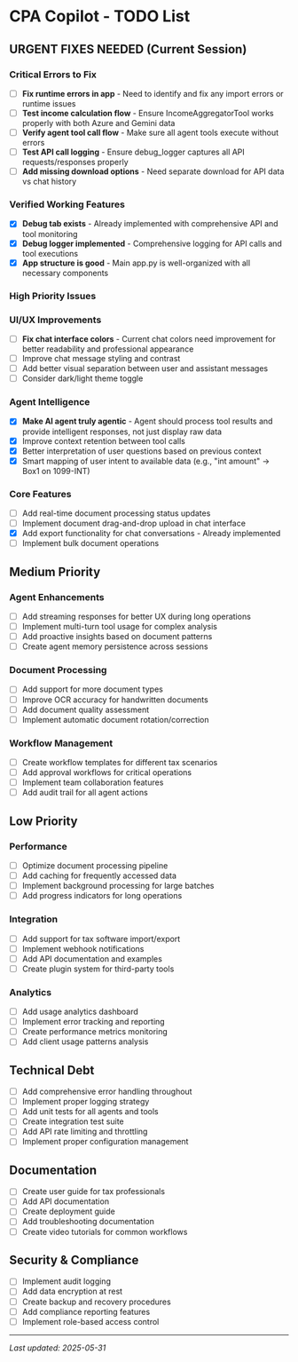 # CPA Copilot - TODO List

## URGENT FIXES NEEDED (Current Session)

### Critical Errors to Fix
- [ ] **Fix runtime errors in app** - Need to identify and fix any import errors or runtime issues
- [ ] **Test income calculation flow** - Ensure IncomeAggregatorTool works properly with both Azure and Gemini data
- [ ] **Verify agent tool call flow** - Make sure all agent tools execute without errors
- [ ] **Test API call logging** - Ensure debug_logger captures all API requests/responses properly
- [ ] **Add missing download options** - Need separate download for API data vs chat history

### Verified Working Features
- [x] **Debug tab exists** - Already implemented with comprehensive API and tool monitoring
- [x] **Debug logger implemented** - Comprehensive logging for API calls and tool executions
- [x] **App structure is good** - Main app.py is well-organized with all necessary components

### High Priority Issues

### UI/UX Improvements
- [ ] **Fix chat interface colors** - Current chat colors need improvement for better readability and professional appearance
- [ ] Improve chat message styling and contrast
- [ ] Add better visual separation between user and assistant messages
- [ ] Consider dark/light theme toggle

### Agent Intelligence 
- [x] **Make AI agent truly agentic** - Agent should process tool results and provide intelligent responses, not just display raw data
- [x] Improve context retention between tool calls
- [x] Better interpretation of user questions based on previous context
- [x] Smart mapping of user intent to available data (e.g., "int amount" -> Box1 on 1099-INT)

### Core Features
- [ ] Add real-time document processing status updates
- [ ] Implement document drag-and-drop upload in chat interface
- [x] Add export functionality for chat conversations - Already implemented
- [ ] Implement bulk document operations

## Medium Priority

### Agent Enhancements
- [ ] Add streaming responses for better UX during long operations
- [ ] Implement multi-turn tool usage for complex analysis
- [ ] Add proactive insights based on document patterns
- [ ] Create agent memory persistence across sessions

### Document Processing
- [ ] Add support for more document types
- [ ] Improve OCR accuracy for handwritten documents
- [ ] Add document quality assessment
- [ ] Implement automatic document rotation/correction

### Workflow Management
- [ ] Create workflow templates for different tax scenarios
- [ ] Add approval workflows for critical operations
- [ ] Implement team collaboration features
- [ ] Add audit trail for all agent actions

## Low Priority

### Performance
- [ ] Optimize document processing pipeline
- [ ] Add caching for frequently accessed data
- [ ] Implement background processing for large batches
- [ ] Add progress indicators for long operations

### Integration
- [ ] Add support for tax software import/export
- [ ] Implement webhook notifications
- [ ] Add API documentation and examples
- [ ] Create plugin system for third-party tools

### Analytics
- [ ] Add usage analytics dashboard
- [ ] Implement error tracking and reporting
- [ ] Create performance metrics monitoring
- [ ] Add client usage patterns analysis

## Technical Debt
- [ ] Add comprehensive error handling throughout
- [ ] Implement proper logging strategy
- [ ] Add unit tests for all agents and tools
- [ ] Create integration test suite
- [ ] Add API rate limiting and throttling
- [ ] Implement proper configuration management

## Documentation
- [ ] Create user guide for tax professionals
- [ ] Add API documentation
- [ ] Create deployment guide
- [ ] Add troubleshooting documentation
- [ ] Create video tutorials for common workflows

## Security & Compliance
- [ ] Implement audit logging
- [ ] Add data encryption at rest
- [ ] Create backup and recovery procedures
- [ ] Add compliance reporting features
- [ ] Implement role-based access control

---
*Last updated: 2025-05-31*
